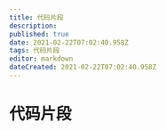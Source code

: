 ```yaml
---
title: 代码片段
description: 
published: true
date: 2021-02-22T07:02:40.958Z
tags: 代码片段
editor: markdown
dateCreated: 2021-02-22T07:02:40.958Z
---
```


# 代码片段
